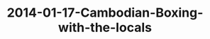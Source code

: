 ---
layout: blog
title: 2014-01-17-Cambodian-Boxing-with-the-locals
category: blog
lat: 13.30285
lng: 103.84653
image: https://s3-us-west-2.amazonaws.com/travels2013/2014-01-17 22:15:38 PST.jpg
observation: 20140117221538PST
---